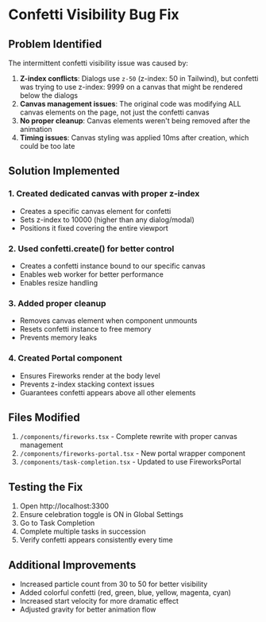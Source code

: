 # Confetti Visibility Bug Fix

## Problem Identified

The intermittent confetti visibility issue was caused by:

1. **Z-index conflicts**: Dialogs use `z-50` (z-index: 50 in Tailwind), but confetti was trying to use z-index: 9999 on a canvas that might be rendered below the dialogs
2. **Canvas management issues**: The original code was modifying ALL canvas elements on the page, not just the confetti canvas
3. **No proper cleanup**: Canvas elements weren't being removed after the animation
4. **Timing issues**: Canvas styling was applied 10ms after creation, which could be too late

## Solution Implemented

### 1. Created dedicated canvas with proper z-index

- Creates a specific canvas element for confetti
- Sets z-index to 10000 (higher than any dialog/modal)
- Positions it fixed covering the entire viewport

### 2. Used confetti.create() for better control

- Creates a confetti instance bound to our specific canvas
- Enables web worker for better performance
- Enables resize handling

### 3. Added proper cleanup

- Removes canvas element when component unmounts
- Resets confetti instance to free memory
- Prevents memory leaks

### 4. Created Portal component

- Ensures Fireworks render at the body level
- Prevents z-index stacking context issues
- Guarantees confetti appears above all other elements

## Files Modified

1. `/components/fireworks.tsx` - Complete rewrite with proper canvas management
2. `/components/fireworks-portal.tsx` - New portal wrapper component
3. `/components/task-completion.tsx` - Updated to use FireworksPortal

## Testing the Fix

1. Open http://localhost:3300
2. Ensure celebration toggle is ON in Global Settings
3. Go to Task Completion
4. Complete multiple tasks in succession
5. Verify confetti appears consistently every time

## Additional Improvements

- Increased particle count from 30 to 50 for better visibility
- Added colorful confetti (red, green, blue, yellow, magenta, cyan)
- Increased start velocity for more dramatic effect
- Adjusted gravity for better animation flow
